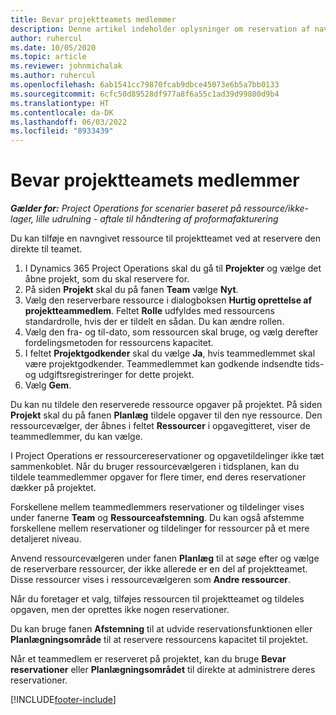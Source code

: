 ```yaml
---
title: Bevar projektteamets medlemmer
description: Denne artikel indeholder oplysninger om reservation af navngivne ressourcer til projektteam og deres tildeling af opgaver.
author: ruhercul
ms.date: 10/05/2020
ms.topic: article
ms.reviewer: johnmichalak
ms.author: ruhercul
ms.openlocfilehash: 6ab1541cc79870fcab9dbce45073e6b5a7bb0133
ms.sourcegitcommit: 6cfc50d89528df977a8f6a55c1ad39d99800d9b4
ms.translationtype: HT
ms.contentlocale: da-DK
ms.lasthandoff: 06/03/2022
ms.locfileid: "8933439"
---
```

# <a name="maintain-team-members"></a>Bevar projektteamets medlemmer

_**Gælder for:** Project Operations for scenarier baseret på ressource/ikke-lager, lille udrulning - aftale til håndtering af proformafakturering_

Du kan tilføje en navngivet ressource til projektteamet ved at reservere den direkte til teamet.

1. I Dynamics 365 Project Operations skal du gå til **Projekter** og vælge det åbne projekt, som du skal reservere for.
2. På siden **Projekt** skal du på fanen **Team** vælge **Nyt**. 
3. Vælg den reserverbare ressource i dialogboksen **Hurtig oprettelse af projektteammedlem**. Feltet **Rolle** udfyldes med ressourcens standardrolle, hvis der er tildelt en sådan. Du kan ændre rollen. 
4. Vælg den fra- og til-dato, som ressourcen skal bruge, og vælg derefter fordelingsmetoden for ressourcens kapacitet. 
5. I feltet **Projektgodkender** skal du vælge **Ja**, hvis teammedlemmet skal være projektgodkender. Teammedlemmet kan godkende indsendte tids- og udgiftsregistreringer for dette projekt. 
6. Vælg **Gem**.

Du kan nu tildele den reserverede ressource opgaver på projektet. På siden **Projekt** skal du på fanen **Planlæg** tildele opgaver til den nye ressource. Den ressourcevælger, der åbnes i feltet **Ressourcer** i opgavegitteret, viser de teammedlemmer, du kan vælge.


I Project Operations er ressourcereservationer og opgavetildelinger ikke tæt sammenkoblet. Når du bruger ressourcevælgeren i tidsplanen, kan du tildele teammedlemmer opgaver for flere timer, end deres reservationer dækker på projektet.

Forskellene mellem teammedlemmers reservationer og tildelinger vises under fanerne **Team** og **Ressourceafstemning**. Du kan også afstemme forskellene mellem reservationer og tildelinger for ressourcer på et mere detaljeret niveau.

Anvend ressourcevælgeren under fanen **Planlæg** til at søge efter og vælge de reserverbare ressourcer, der ikke allerede er en del af projektteamet. Disse ressourcer vises i ressourcevælgeren som **Andre ressourcer**.

Når du foretager et valg, tilføjes ressourcen til projektteamet og tildeles opgaven, men der oprettes ikke nogen reservationer.

Du kan bruge fanen **Afstemning** til at udvide reservationsfunktionen eller **Planlægningsområde** til at reservere ressourcens kapacitet til projektet.

Når et teammedlem er reserveret på projektet, kan du bruge **Bevar reservationer** eller **Planlægningsområdet** til direkte at administrere deres reservationer.


[!INCLUDE[footer-include](../includes/footer-banner.md)]